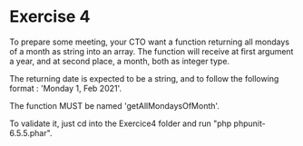 # Exercise 4

To prepare some meeting, your CTO want a function returning all mondays 
of a month as string into an array. The function will receive at first 
argument a year, and at second place, a month, both as integer type.

The returning date is expected to be a string, and to follow the following 
format : 'Monday 1, Feb 2021'.

The function MUST be named 'getAllMondaysOfMonth'.

To validate it, just cd into the Exercice4 folder and run 
"php phpunit-6.5.5.phar".
